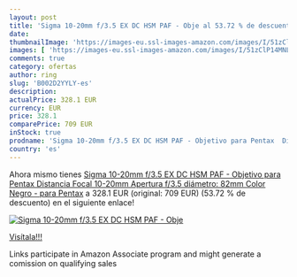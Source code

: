```yaml
---
layout: post
title: 'Sigma 10-20mm f/3.5 EX DC HSM PAF - Obje al 53.72 % de descuento'
date: 
thumbnailImage: 'https://images-eu.ssl-images-amazon.com/images/I/51zClP14MNL._SL200_.jpg'
images: [ 'https://images-eu.ssl-images-amazon.com/images/I/51zClP14MNL._SL200_.jpg' ]
comments: true
category: ofertas
author: ring
slug: 'B002D2YYLY-es'
description:
actualPrice: 328.1 EUR
currency: EUR
price: 328.1
comparePrice: 709 EUR
inStock: true
prodname: 'Sigma 10-20mm f/3.5 EX DC HSM PAF - Objetivo para Pentax  Distancia Focal 10-20mm  Apertura f/3.5  diámetro: 82mm  Color Negro - para Pentax'
country: 'es'
---
```


Ahora mismo tienes [Sigma 10-20mm f/3.5 EX DC HSM PAF - Objetivo para Pentax  Distancia Focal 10-20mm  Apertura f/3.5  diámetro: 82mm  Color Negro - para Pentax](https://www.amazon.es/dp/B002D2YYLY/?tag=tolees-21) a 328.1 EUR (original: 709 EUR) (53.72 %  de descuento) en el siguiente enlace!

[![Sigma 10-20mm f/3.5 EX DC HSM PAF - Obje](https://images-eu.ssl-images-amazon.com/images/I/51zClP14MNL._SL200_.jpg)](https://www.amazon.es/dp/B002D2YYLY/?tag=tolees-21)

[Visítala!!!](https://www.amazon.es/dp/B002D2YYLY/?tag=tolees-21)

Links participate in Amazon Associate program and might generate a comission on qualifying sales
